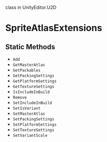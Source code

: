 class in UnityEditor.U2D
# SpriteAtlasExtensions

## Static Methods
- `Add`
- `GetMasterAtlas`
- `GetPackables`
- `GetPackingSettings`
- `GetPlatformSettings`
- `GetTextureSettings`
- `IsIncludeInBuild`
- `Remove`
- `SetIncludeInBuild`
- `SetIsVariant`
- `SetMasterAtlas`
- `SetPackingSettings`
- `SetPlatformSettings`
- `SetTextureSettings`
- `SetVariantScale`
